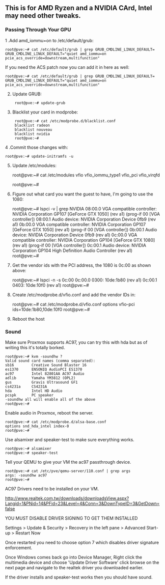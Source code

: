 ## This is for AMD Ryzen and a NVIDIA CArd, Intel may need other tweaks.

### Passing Through Your GPU

1 .Add amd_iommu=on to /etc/default/grub:

    root@pve:~# cat /etc/default/grub | grep GRUB_CMDLINE_LINUX_DEFAULT=
    GRUB_CMDLINE_LINUX_DEFAULT="quiet amd_iommu=on pcie_acs_override=downstream,multifunction"
    
If you need the ACS patch now you can add it in here as well:

    root@pve:~# cat /etc/default/grub | grep GRUB_CMDLINE_LINUX_DEFAULT=
    GRUB_CMDLINE_LINUX_DEFAULT="quiet amd_iommu=on pcie_acs_override=downstream,multifunction"
    
2. Update GRUB:

        root@pve:~# update-grub
    
3. Blacklist your card in modprobe:

        root@pve:~# cat /etc/modprobe.d/blacklist.conf
        blacklist radeon
        blacklist nouveau
        blacklist nvidia
        root@pve:~#

4 .Commit those changes with:

    root@pve:~# update-initramfs -u

5. Update /etc/modules:

    root@pve:~# cat /etc/modules
    vfio
    vfio_iommu_type1
    vfio_pci
    vfio_virqfd

    root@pve:~#

6. Figure out what card you want the guest to have, I'm going to use the 1080:

    root@pve:~# lspci -v | grep NVIDIA
    08:00.0 VGA compatible controller: NVIDIA Corporation GP107 [GeForce GTX 1050] (rev a1) (prog-if 00 [VGA controller])
    08:00.1 Audio device: NVIDIA Corporation Device 0fb9 (rev a1)
    0b:00.0 VGA compatible controller: NVIDIA Corporation GP107 [GeForce GTX 1050] (rev a1) (prog-if 00 [VGA controller])
    0b:00.1 Audio device: NVIDIA Corporation Device 0fb9 (rev a1)
    0c:00.0 VGA compatible controller: NVIDIA Corporation GP104 [GeForce GTX 1080] (rev a1) (prog-if 00 [VGA controller])
    0c:00.1 Audio device: NVIDIA Corporation GP104 High Definition Audio Controller (rev a1)
    root@pve:~#

7. Get the vendor ids with the PCI address, the 1080 is 0c:00 as shown above:

    root@pve:~# lspci -n -s 0c:00
    0c:00.0 0300: 10de:1b80 (rev a1)
    0c:00.1 0403: 10de:10f0 (rev a1)
    root@pve:~#
 
8. Create /etc/modprobe.d/vfio.conf and add the vendor IDs in:

    root@pve:~# cat /etc/modprobe.d/vfio.conf
    options vfio-pci ids=10de:1b80,10de:10f0
    root@pve:~#

9. Reboot the host

### Sound

Make sure Proxmox supports AC97, you can try this with hda but as of writing this it's totally borked.

    root@pve:~# kvm -soundhw ?
    Valid sound card names (comma separated):
    sb16        Creative Sound Blaster 16
    es1370      ENSONIQ AudioPCI ES1370
    ac97        Intel 82801AA AC97 Audio
    adlib       Yamaha YM3812 (OPL2)
    gus         Gravis Ultrasound GF1
    cs4231a     CS4231A
    hda         Intel HD Audio
    pcspk       PC speaker
    -soundhw all will enable all of the above
    root@pve:~#


Enable audio in Proxmox, reboot the server.

    root@pve:~# cat /etc/modprobe.d/alsa-base.conf
    options snd_hda_intel index-0
    root@pve:~#

Use alsamixer and speaker-test to make sure everything works.

    root@pve:~# alsamixer
    root@pve:~# speaker-test

Tell your QEMU to give your VM the ac97 passthrough device.

    root@pve:~# cat /etc/pve/qemu-server/110.conf | grep args
    args: -soundhw ac97
    root@pve:~#

AC97 Drivers need to be installed on your VM.

http://www.realtek.com.tw/downloads/downloadsView.aspx?Langid=1&PNid=14&PFid=23&Level=4&Conn=3&DownTypeID=3&GetDown=false

YOU MUST DISABLE DRIVER SIGNING TO GET THEM INSTALLED

Settings > Update & Security > Recovery in the left pane > Advanced Start-up > Restart Now

Once restarted you need to choose option 7 which disables driver signature enforcement.

Once Windows comes back go into Device Manager, Right click the multimedia device and choose 'Update Driver Software' click browse on the next page and navigate to the realtek driver you downloaded earlier.

If the driver installs and speaker-test works then you should have sound.




